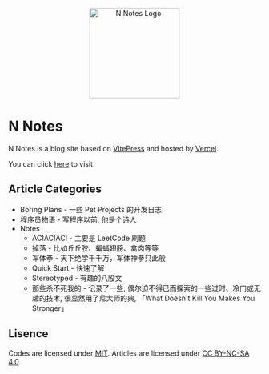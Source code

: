 <p align="center">
    <img width="180" src="https://boring-plans.github.io/n-notes/logo.svg" alt="N Notes Logo" />
</p>

# N Notes

N Notes is a blog site based on [VitePress](https://vitepress.vuejs.org/) and hosted by [Vercel](https://vercel.com/).

You can click [here](https://n-notes.tkzt.cn/) to visit.

## Article Categories

- Boring Plans - 一些 Pet Projects 的开发日志
- 程序员物语 - 写程序以前, 他是个诗人
- Notes
    - AC!AC!AC! - 主要是 LeetCode 刷题
    - 掉落 - 比如丘丘胶、蝙蝠翅膀、禽肉等等
    - 军体拳 - 天下绝学千千万，军体神拳只此般
    - Quick Start - 快速了解
    - Stereotyped - 有趣的八股文
    - 那些杀不死我的 - 记录了一些, 偶尔迫不得已而探索的一些过时、冷门或无趣的技术, 很显然用了尼大师的典, 「What Doesn't Kill You Makes You Stronger」


## Lisence

Codes are licensed under [MIT](https://github.com/boring-plans/n-notes/blob/main/LICENSE).
Articles are licensed under [CC BY-NC-SA 4.0](http://creativecommons.org/licenses/by-nc-nd/4.0/).

